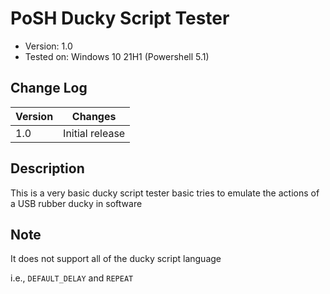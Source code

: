 # PoSH Ducky Script Tester
- Version: 1.0
- Tested on: Windows 10 21H1 (Powershell 5.1)

## Change Log
| Version | Changes         |
| ------- | --------------- |
| 1.0     | Initial release |

## Description
This is a very basic ducky script tester basic tries to emulate the actions of a USB rubber ducky in software
 
## Note
It does not support all of the ducky script language

i.e., `DEFAULT_DELAY` and `REPEAT`